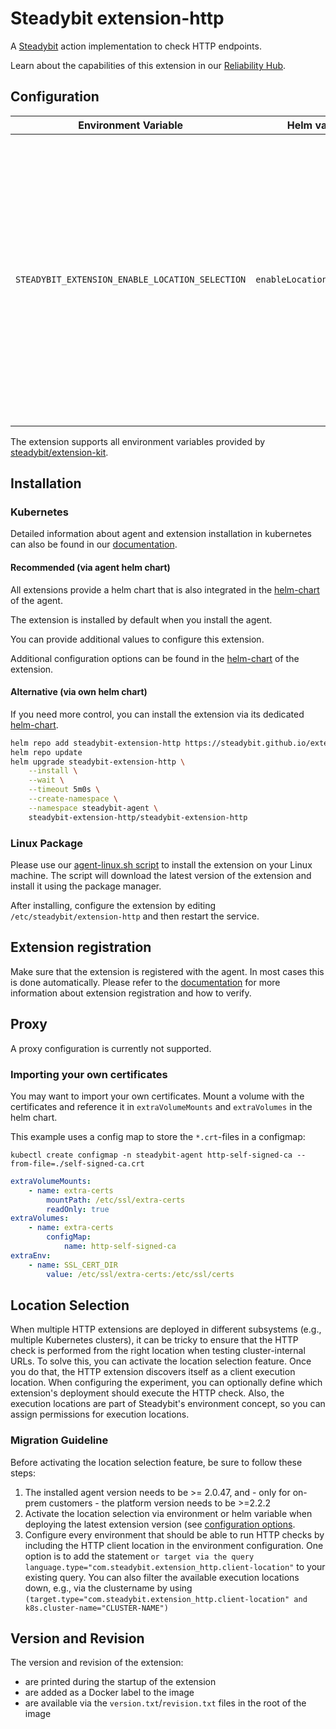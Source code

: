 # Steadybit extension-http

A [Steadybit](https://www.steadybit.com/) action implementation to check HTTP endpoints.

Learn about the capabilities of this extension in our [Reliability Hub](https://hub.steadybit.com/extension/com.steadybit.extension_http).

## Configuration

| Environment Variable                            | Helm value                | Meaning                                                                                                                                                                                              | required | default |
|-------------------------------------------------|---------------------------|------------------------------------------------------------------------------------------------------------------------------------------------------------------------------------------------------|----------|---------|
| `STEADYBIT_EXTENSION_ENABLE_LOCATION_SELECTION` | `enableLocationSelection` | By default, the platform will select a random instance when executing actions from this extension. If you enable location selection, users can optionally specify the location via target selection. | no       | false   |

The extension supports all environment variables provided by [steadybit/extension-kit](https://github.com/steadybit/extension-kit#environment-variables).

## Installation

### Kubernetes

Detailed information about agent and extension installation in kubernetes can also be found in
our [documentation](https://docs.steadybit.com/install-and-configure/install-agent/install-on-kubernetes).

#### Recommended (via agent helm chart)

All extensions provide a helm chart that is also integrated in the
[helm-chart](https://github.com/steadybit/helm-charts/tree/main/charts/steadybit-agent) of the agent.

The extension is installed by default when you install the agent.

You can provide additional values to configure this extension.

Additional configuration options can be found in
the [helm-chart](https://github.com/steadybit/extension-http/blob/main/charts/steadybit-extension-http/values.yaml) of the
extension.

#### Alternative (via own helm chart)

If you need more control, you can install the extension via its
dedicated [helm-chart](https://github.com/steadybit/extension-http/blob/main/charts/steadybit-extension-http).

```bash
helm repo add steadybit-extension-http https://steadybit.github.io/extension-http
helm repo update
helm upgrade steadybit-extension-http \
    --install \
    --wait \
    --timeout 5m0s \
    --create-namespace \
    --namespace steadybit-agent \
    steadybit-extension-http/steadybit-extension-http
```

### Linux Package

Please use
our [agent-linux.sh script](https://docs.steadybit.com/install-and-configure/install-agent/install-on-linux-hosts)
to install the extension on your Linux machine. The script will download the latest version of the extension and install
it using the package manager.

After installing, configure the extension by editing `/etc/steadybit/extension-http` and then restart the service.

## Extension registration

Make sure that the extension is registered with the agent. In most cases this is done automatically. Please refer to
the [documentation](https://docs.steadybit.com/install-and-configure/install-agent/extension-registration) for more
information about extension registration and how to verify.

## Proxy

A proxy configuration is currently not supported.

### Importing your own certificates

You may want to import your own certificates. Mount a volume with the certificates and reference it in `extraVolumeMounts` and `extraVolumes` in the helm chart.

This example uses a config map to store the `*.crt`-files in a configmap:

```shell
kubectl create configmap -n steadybit-agent http-self-signed-ca --from-file=./self-signed-ca.crt
```


```yaml
extraVolumeMounts:
	- name: extra-certs
		mountPath: /etc/ssl/extra-certs
		readOnly: true
extraVolumes:
	- name: extra-certs
		configMap:
			name: http-self-signed-ca
extraEnv:
	- name: SSL_CERT_DIR
		value: /etc/ssl/extra-certs:/etc/ssl/certs
```


## Location Selection
When multiple HTTP extensions are deployed in different subsystems (e.g., multiple Kubernetes clusters), it can be tricky to ensure that the HTTP check is performed from the right location when testing cluster-internal URLs.
To solve this, you can activate the location selection feature.
Once you do that, the HTTP extension discovers itself as a client execution location.
When configuring the experiment, you can optionally define which extension's deployment should execute the HTTP check.
Also, the execution locations are part of Steadybit's environment concept, so you can assign permissions for execution locations.

### Migration Guideline
Before activating the location selection feature, be sure to follow these steps:
1. The installed agent version needs to be >= 2.0.47, and - only for on-prem customers - the platform version needs to be >=2.2.2
2. Activate the location selection via environment or helm variable when deploying the latest extension version (see [configuration options](#configuration).
3. Configure every environment that should be able to run HTTP checks by including the HTTP client location in the environment configuration.
	 One option is to add the statement `or target via the query language.type="com.steadybit.extension_http.client-location"` to your existing query.
	 You can also filter the available execution locations down, e.g., via the clustername by using `(target.type="com.steadybit.extension_http.client-location" and k8s.cluster-name="CLUSTER-NAME")`

## Version and Revision

The version and revision of the extension:
- are printed during the startup of the extension
- are added as a Docker label to the image
- are available via the `version.txt`/`revision.txt` files in the root of the image
